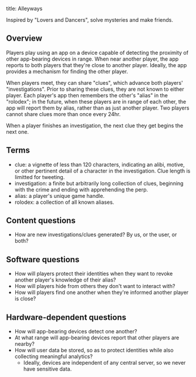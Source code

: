 title: Alleyways

Inspired by "Lovers and Dancers", solve mysteries and make friends.

## Overview

Players play using an app on a device capable of detecting the proximity of other app-bearing devices in range. When near another player, the app reports to both players that they're close to another player. Ideally, the app provides a mechanism for finding the other player. 

When players meet, they can share "clues", which advance both players' "investigations". Prior to sharing these clues, they are not known to either player. Each player's app then remembers the other's "alias" in the "rolodex"; in the future, when these players are in range of each other, the app will report them by alias, rather than as just another player. Two players cannot share clues more than once every 24hr.

When a player finishes an investigation, the next clue they get begins the next one.

## Terms

* clue: a vignette of less than 120 characters, indicating an alibi, motive, or other pertinent detail of a character in the investigation. Clue length is limitted for tweeting.
* investigation: a finite but arbitrarily long collection of clues, beginning with the crime and ending with apprehending the perp.
* alias: a player's unique game handle.
* rolodex: a collection of all known aliases.

## Content questions

* How are new investigations/clues generated? By us, or the user, or both?

## Software questions

* How will players protect their identities when they want to revoke another player's knowledge of their alias?
* How will players hide from others they don't want to interact with?
* How will players find one another when they're informed another player is close?

## Hardware-dependent questions

* How will app-bearing devices detect one another?
* At what range will app-bearing devices report that other players are nearby?
* How will user data be stored, so as to protect identities while also collecting meaningful analytics?
  - Ideally, devices are independent of any central server, so we never have sensitive data.